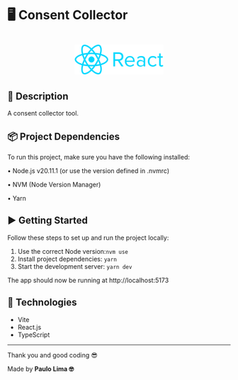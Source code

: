 # 🖥️ Consent Collector

<h1 align="center">
  <img src=".github/logo.png" width="200px" />
</h1>

## 🔎️ Description

A consent collector tool.

## 📦 Project Dependencies

To run this project, make sure you have the following installed:

• Node.js v20.11.1 (or use the version defined in .nvmrc)

• NVM (Node Version Manager)

• Yarn

## ▶️ Getting Started

Follow these steps to set up and run the project locally:

1. Use the correct Node version:`nvm use`
2. Install project dependencies: `yarn`
3. Start the development server: `yarn dev`

The app should now be running at http://localhost:5173

## 🚀️ Technologies

- Vite
- React.js
- TypeScript

---

Thank you and good coding 😎️

Made by **Paulo Lima 🤓️**
